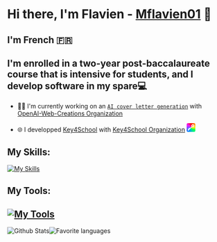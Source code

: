 
# Hi there, I'm Flavien - [Mflavien01](https://github.com/Mflavien01) 👋
## I'm French 🇫🇷

## I'm enrolled in a two-year post-baccalaureate course that is intensive for students, and I develop software in my spare💻
- 👨‍💻 I'm currently working on an [`AI cover letter generation`](https://coverturbo.com/) with [OpenAI-Web-Creations Organization](https://github.com/OpenAI-Web-Creations)

- 🌐 I developped [Key4School](https://key4school.com/) with [Key4School Organization](https://github.com/Key4School) <img  alt="key4school" height="20px" src="https://github.com/Key4School/Key4School/blob/main/static/image/logo/favicon.png" />

## My Skills:
[![My Skills](https://skillicons.dev/icons?i=arduino,bash,css,flask,figma,firebase,html,js,jquery,mongodb,mysql,nodejs,php,py,raspberrypi,regex,react,selenium,svelte,tailwind,vercel,vite,vue&theme=dark)](https://github.com/Mflavien01)

## My Tools:

[![My Tools](https://skillicons.dev/icons?i=atom,codepen,github,heroku,netlify,stackoverflow,vscode&theme=dark)](https://github.com/Mflavien01)
---


<a href="https://github.com/Mflavien01"><img align="left" alt="Github Stats" src="https://github-readme-stats.vercel.app/api/top-langs/?username=Mflavien01&layout=compact&show_icons=true&title_color=fff&text_color=9f9f9f&bg_color=0d1117&&langs_count=10&hide=Smalltalk,Processing,Assembly,ShaderLab" /></a>
<a href="https://github.com/Mflavien01?tab=repositories"><img align="left" alt="Favorite languages" src="https://github-readme-stats.vercel.app/api?username=Mflavien01&layout=compact&custom_title=Mflavien01%27s%20GitHub%20Stats&show_icons=true&title_color=f0f&icon_color=ff0&text_color=9f9f9f&bg_color=0d1117"  /></a>
